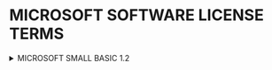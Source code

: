 <!---NOTICE:  The program(s) that you import or publish to the www.smallbasic.com website are for use by academic institutions for student and trainer learning use and personal training use only.
Please back-up your programs that you store on the service as Microsoft may cancel the service at any time. --->

# MICROSOFT SOFTWARE LICENSE TERMS

<details>
  <summary> MICROSOFT SMALL BASIC 1.2  </summary>
<br>
  
### These license terms are an agreement between Microsoft Corporation (or based on where you live, one of its affiliates) and you.
  
  Please read them. <br>
  They apply to the software named above, which includes the media on which you received it, if any. The terms also apply to any Microsoft
  <br> <br>
            ·	updates, <br>
            ·	supplements, <br>
            ·	Internet-based services, and <br>
            ·	support services <br>
            <br>
for this software, unless other terms accompany those items. If so, those terms apply.
By using the software, you accept these terms. If you do not accept them, do not use the software.

As described below, using some features also operates as your consent to the transmission of certain standard computer information for internet-based services.

# If you comply with these license terms, you have the rights below.

<details>
  <summary>
1.	INSTALLATION AND USE RIGHTS. </summary> One user may install and use any number of copies of the software on your devices running copies of the Windows operating system software to design, develop and test your programs.  The software is for your personal learning use and use by academic institutions for student and instructor training only.
</details>



<details>
  <summary>  2.	INTERNET-BASED SERVICES. </summary> 
  
Microsoft provides Internet-based services with the software. It may change or cancel them at any time. 


 <summary> a.	Consent for Internet-Based Services.</summary> 
  <br> The software feature described below connects to Microsoft or service provider computer systems over the Internet. 
</summary>
  
  <br></br>
  
  In some cases, you will not receive a separate notice when they connect. By using these features, you consent to the transmission of this information. 
  Microsoft does not use the information to identify or contact you. <br></br>
<br> <br> i.	Web Content Features.  Features in the software can help you retrieve related content, such as sample code, through the internet from www.smallbasic.com <http://www.smallbasic.com> (the ‘Small Basic Website”) .  You may choose not to use these web content features.  Some of the content/program(s) may be provided by third parties to the Small Basic Website.  You may use the Microsoft sample code and content solely in conjunction with this software in accordance with Section 1 above, unless Microsoft grants you another license.  
<br> <br> ii.	Internet-enabled features in the software will allow Microsoft to automatically check your version of the software. This feature works by transmitting information about the version of Microsoft Small Basic that you are using to Microsoft.  If there is a newer version of the software, you may be provided with a notice and an opportunity to download the newer version.   You may choose not to download a newer version.
<br> <br> iii.	Internet-enabled features in the software will allow you to upload the program(s) you created using the software to the Small Basic Website; and others may be able to see and use the programs you upload.  

<br>

<br><br>
<summary> b.	Misuse of Internet-based Services.
  You may not use these s  ervices in any way that could harm them or impair anyone else’s use of them. You may not use the services to try to gain unauthorized access to any service, data, account or network by any means.


</details>





<details>
   <summary>3.	SCOPE OF LICENSE. </summary>The software is licensed, not sold. This agreement only gives you some rights to use the software. Microsoft reserves all other rights. Unless applicable law gives you more rights despite this limitation, you may use the software only as expressly permitted in this agreement. In doing so, you must comply with any technical limitations in the software that only allow you to use it in certain ways. You may not
·	work around any technical limitations in the software;
·	reverse engineer, decompile or disassemble the software, except and only to the extent that applicable law expressly permits, despite this limitation;
·	make more copies of the software than specified in this agreement or allowed by applicable law, despite this limitation;
·	publish the software for others to copy;
·	rent, lease or lend the software;
·	transfer the software or this agreement to any third party; or
·	use the software for commercial software hosting services or general business purposes.
</details>


<details>
  <summary>
4.	BACKUP COPY. You may make one backup copy of the software. </summary>You may use it only to reinstall the software.
</details>
<details>
  <summary>
5.	DOCUMENTATION.</summary> Any person that has valid access to your computer or internal network may copy and use the documentation for your internal, reference purposes.
</details>
<details>
  <summary>
6.	EXPORT RESTRICTIONS.</summary> The software is subject to United States export laws and regulations. You must comply with all domestic and international export laws and regulations that apply to the software. These laws include restrictions on destinations, end users and end use. For additional information, see www.microsoft.com/exporting.
</details>
<details>
  <summary>
7.	SUPPORT SERVICES.</summary> Because this software is “as is,” we may not provide support services for it.
</details>
<details>
  <summary>
8.	ENTIRE AGREEMENT.</summary> This agreement, and the terms for supplements, updates, Internet-based services and support services that you use, are the entire agreement for the software and support services.
</details>

<details>
  <summary>
9.	APPLICABLE LAW. </summary>

a.	United States. If you acquired the software in the United States, Washington state law governs the interpretation of this agreement and applies to claims for breach of it, regardless of conflict of laws principles. The laws of the state where you live govern all other claims, including claims under state consumer protection laws, unfair competition laws, and in tort.
b.	Outside the United States. If you acquired the software in any other country, the laws of that country apply.

</details>


<details>
  <summary>
10.	LEGAL EFFECT.</summary> This agreement describes certain legal rights. You may have other rights under the laws of your country. You may also have rights with respect to the party from whom you acquired the software. This agreement does not change your rights under the laws of your country if the laws of your country do not permit it to do so.
</details>
<details>
  <summary>
11.	DISCLAIMER OF WARRANTY. </summary>The software is licensed “as-is.” You bear the risk of using it. Microsoft gives no express warranties, guarantees or conditions. You may have additional consumer rights under your local laws which this agreement cannot change. To the extent permitted under your local laws, Microsoft excludes the implied warranties of merchantability, fitness for a particular purpose and non-infringement.
</details>

<details>
  <summary>
12.	LIMITATION ON AND EXCLUSION OF REMEDIES AND DAMAGES. </summary>
  
  <br> You can recover from Microsoft and its suppliers only direct damages up to U.S. $5.00. You cannot recover any other damages, including consequential, lost profits, special, indirect or incidental damages.
<br>

This limitation applies to
<br>

·	anything related to the software, services, content (including code) on third party Internet sites, or third party programs; and
·	claims for breach of contract, breach of warranty, guarantee or condition, strict liability, negligence, or other tort to the extent permitted by applicable law.
<br> It also applies even if Microsoft knew or should have known about the possibility of the damages. The above limitation or exclusion may not apply to you because your country may not allow the exclusion or limitation of incidental, consequential or other damages.
</details>

<details> <summary> Please note: As this software is distributed in Quebec, Canada, some of the clauses in this agreement are provided below in French. </summary>

    Remarque : Ce logiciel étant distribué au Québec, Canada, certaines des clauses dans ce contrat sont fournies ci-dessous en français.
    EXONÉRATION DE GARANTIE. Le logiciel visé par une licence est offert « tel quel ». Toute utilisation de ce logiciel est à votre seule risque et péril. Microsoft n’accorde aucune autre garantie expresse. Vous pouvez bénéficier de droits additionnels en vertu du droit local sur la protection des consommateurs, que ce contrat ne peut modifier. La ou elles sont permises par le droit locale, les garanties implicites de qualité marchande, d’adéquation à un usage particulier et d’absence de contrefaçon sont exclues.
    LIMITATION DES DOMMAGES-INTÉRÊTS ET EXCLUSION DE RESPONSABILITÉ POUR LES DOMMAGES. Vous pouvez obtenir de Microsoft et de ses fournisseurs une indemnisation en cas de dommages directs uniquement à hauteur de 5,00 $ US. Vous ne pouvez prétendre à aucune indemnisation pour les autres dommages, y compris les dommages spéciaux, indirects ou accessoires et pertes de bénéfices.
    Cette limitation concerne:
    ·	tout ce qui est relié au logiciel, aux services ou au contenu (y compris le code) figurant sur des sites Internet tiers ou dans des programmes tiers ; et
    ·	les réclamations au titre de violation de contrat ou de garantie, ou au titre de responsabilité stricte, de négligence ou d’une autre faute dans la limite autorisée par la loi en vigueur.
    Elle s’applique également, même si Microsoft connaissait ou devrait connaître l’éventualité d’un tel dommage. Si votre pays n’autorise pas l’exclusion ou la limitation de responsabilité pour les dommages indirects, accessoires ou de quelque nature que ce soit, il se peut que la limitation ou l’exclusion ci-dessus ne s’appliquera pas à votre égard.
    EFFET JURIDIQUE. Le présent contrat décrit certains droits juridiques. Vous pourriez avoir d’autres droits prévus par les lois de votre pays. Le présent contrat ne modifie pas les droits que vous confèrent les lois de votre pays si celles-ci ne le permettent pas.
    
</details>



</details>
